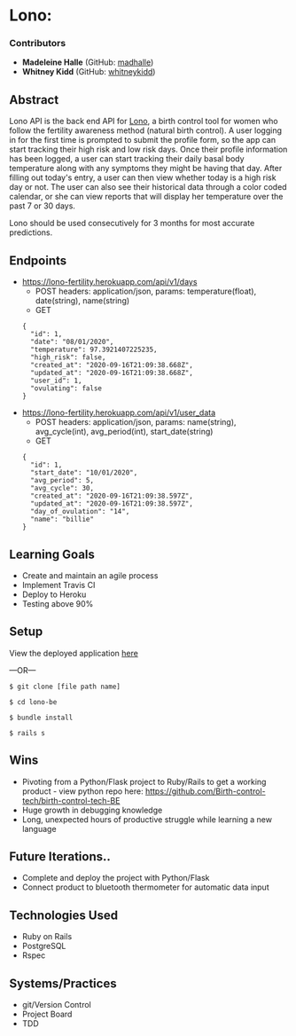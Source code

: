# Lono: 

### Contributors
* __Madeleine Halle__ (GitHub: [madhalle](https://github.com/madhalle))
* __Whitney Kidd__ (GitHub: [whitneykidd](https://github.com/whitneykidd))

## Abstract
Lono API is the back end API for [Lono](https://lono-fertility.herokuapp.com/), a birth control tool for women who follow the fertility awareness method (natural birth control). A user logging in for the first time is prompted to submit the profile form, so the app can start tracking their high risk and low risk days. Once their profile information has been logged, a user can start tracking their daily basal body temperature along with any symptoms they might be having that day. After filling out today's entry, a user can then view whether today is a high risk day or not. The user can also see their historical data through a color coded calendar, or she can view reports that will display her temperature over the past 7 or 30 days.

Lono should be used consecutively for 3 months for most accurate predictions.

## Endpoints
 * https://lono-fertility.herokuapp.com/api/v1/days  
      - POST headers: application/json, params: temperature(float), date(string), name(string)
      - GET 
      ```
      {
        "id": 1,
        "date": "08/01/2020",
        "temperature": 97.3921407225235,
        "high_risk": false,
        "created_at": "2020-09-16T21:09:38.668Z",
        "updated_at": "2020-09-16T21:09:38.668Z",
        "user_id": 1,
        "ovulating": false
      }
      ```
 * https://lono-fertility.herokuapp.com/api/v1/user_data  
      - POST headers: application/json, params: name(string), avg_cycle(int), avg_period(int), start_date(string)
      - GET 
      ```
      {
        "id": 1,
        "start_date": "10/01/2020",
        "avg_period": 5,
        "avg_cycle": 30,
        "created_at": "2020-09-16T21:09:38.597Z",
        "updated_at": "2020-09-16T21:09:38.597Z",
        "day_of_ovulation": "14",
        "name": "billie"
      }
      ```


## Learning Goals
* Create and maintain an agile process
* Implement Travis CI
* Deploy to Heroku
* Testing above 90%

## Setup

View the deployed application [here](https://lono-api.herokuapp.com/api/v1/days)

—OR—

`$ git clone [file path name]`

`$ cd lono-be`

`$ bundle install`

`$ rails s`


## Wins
- Pivoting from a Python/Flask project to Ruby/Rails to get a working product
      - view python repo here: https://github.com/Birth-control-tech/birth-control-tech-BE
- Huge growth in debugging knowledge
- Long, unexpected hours of productive struggle while learning a new language

## Future Iterations..
- Complete and deploy the project with Python/Flask
- Connect product to bluetooth thermometer for automatic data input

## Technologies Used
- Ruby on Rails
- PostgreSQL
- Rspec

## Systems/Practices
- git/Version Control
- Project Board
- TDD
